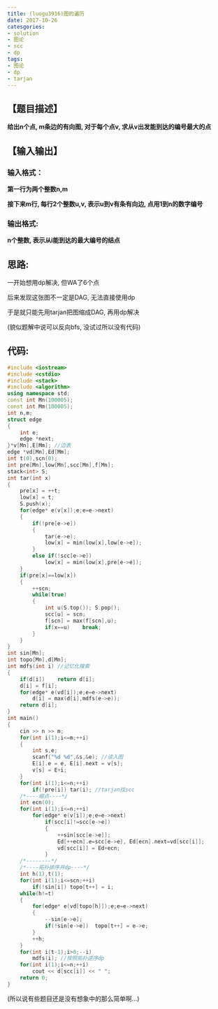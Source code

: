 ```yaml
---
title: (luogu3916)图的遍历
date: 2017-10-26
catesgories:
- solution
- 图论
- scc
- dp
tags:
- 图论
- dp
- tarjan
---
```


## 【题目描述】

**给出n个点, m条边的有向图, 对于每个点v, 求从v出发能到达的编号最大的点**
<!-- more -->

## 【输入输出】

### 输入格式：

**第一行为两个整数n,m**

**接下来m行, 每行2个整数u,v, 表示u到v有条有向边, 点用1到n的数字编号**

### 输出格式:

**n个整数, 表示从i能到达的最大编号的结点**

## 思路:

一开始想用dp解决, 但WA了6个点

后来发现这张图不一定是DAG, 无法直接使用dp

于是就只能先用tarjan把图缩成DAG, 再用dp解决

(貌似题解中说可以反向bfs, 没试过所以没有代码)

## 代码:
```cpp
#include <iostream>
#include <cstdio>
#include <stack>
#include <algorithm>
using namespace std;
const int Mn(100005);
const int Mm(100005);
int n,m;
struct edge
{
	int e;
	edge *next;
}*v[Mn],E[Mm]; //边表
edge *vd[Mn],Ed[Mm];
int t(0),scn(0);
int pre[Mn],low[Mn],scc[Mn],f[Mn];
stack<int> S;
int tar(int x)
{
	pre[x] = ++t;
	low[x] = t;
	S.push(x);
	for(edge* e(v[x]);e;e=e->next)
	{
		if(!pre[e->e])
		{
			tar(e->e);
			low[x] = min(low[x],low[e->e]);
		}
		else if(!scc[e->e])
			low[x] = min(low[x],pre[e->e]);
	}
	if(pre[x]==low[x])
	{
		++scn;
		while(true)
		{
			int u(S.top()); S.pop();
			scc[u] = scn;
			f[scn] = max(f[scn],u);
			if(x==u)	break;
		}
	}
}
int sin[Mn];
int topo[Mn],d[Mn];
int mdfs(int i) //记忆化搜索
{
    if(d[i])    return d[i];
	d[i] = f[i];
	for(edge* e(vd[i]);e;e=e->next)
		d[i] = max(d[i],mdfs(e->e));
	return d[i];
}
int main()
{
	cin >> n >> m;
	for(int i(1);i<=m;++i)
	{
		int s,e;
		scanf("%d %d",&s,&e); //读入图
		E[i].e = e, E[i].next = v[s];
		v[s] = E+i;
	}
	for(int i(1);i<=n;++i)
		if(!pre[i])	tar(i); //tarjan找scc
	/*----缩点----*/
	int ecn(0);
	for(int i(1);i<=n;++i)
		for(edge* e(v[i]);e;e=e->next)
			if(scc[i]!=scc[e->e])
			{
				++sin[scc[e->e]];
				Ed[++ecn].e=scc[e->e], Ed[ecn].next=vd[scc[i]];
				vd[scc[i]] = Ed+ecn;
			}
	/*--------*/
	/*----拓扑排序并dp----*/
	int h(1),t(1);
	for(int i(1);i<=scn;++i)
		if(!sin[i])	topo[t++] = i;
	while(h!=t)
	{
		for(edge* e(vd[topo[h]]);e;e=e->next)
		{
			--sin[e->e];
			if(!sin[e->e])	topo[t++] = e->e;
		}
		++h;
	}
	for(int i(t-1);i>0;--i)
		mdfs(i); //按照拓扑逆序dp
	for(int i(1);i<=n;++i)
		cout << d[scc[i]] << " ";
	return 0;
}
```
(所以说有些题目还是没有想象中的那么简单啊...)
